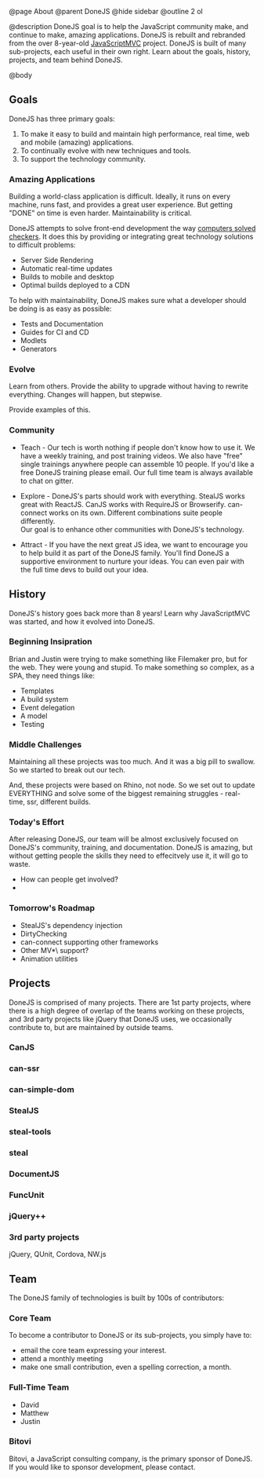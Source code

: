 @page About
@parent DoneJS
@hide sidebar
@outline 2 ol

@description DoneJS goal is to help the JavaScript community make, and continue to make, amazing applications.
DoneJS is rebuilt and rebranded from the over 8-year-old [JavaScriptMVC](http://javascriptmvc.com)
project. DoneJS is built of many sub-projects, each useful in their own right. Learn about the goals, history, projects, and
team behind DoneJS.

@body

## Goals

DoneJS has three primary goals:

1.  To make it easy to build and maintain high performance, real time, web and mobile (amazing) applications.
2.  To continually evolve with new techniques and tools.
3.  To support the technology community.

### Amazing Applications

Building a world-class application is difficult.  Ideally, it runs on every machine, runs fast, and provides
a great user experience. But getting "DONE" on time is even harder. Maintainability is critical.  

DoneJS
attempts to solve front-end development the
way [computers solved checkers](http://www.scientificamerican.com/article/computers-solve-checkers-its-a-draw/). It
does this by providing or integrating great technology solutions to difficult problems:

- Server Side Rendering
- Automatic real-time updates
- Builds to mobile and desktop
- Optimal builds deployed to a CDN

To help with maintainability, DoneJS makes sure what a developer should be doing is as easy as possible:

- Tests and Documentation
- Guides for CI and CD
- Modlets
- Generators


### Evolve

Learn from others. Provide the ability to upgrade without having to rewrite everything.  Changes will happen,
but stepwise.  

Provide examples of this.

### Community

 - Teach - Our tech is worth nothing if people don't know how to use it.  We have a weekly training, and post
   training videos.  We also have "free" single trainings anywhere people can assemble 10 people.  If you'd
   like a free DoneJS training please email. Our full time team is always available to chat on gitter.

 - Explore - DoneJS's parts should work with everything.  StealJS works great with ReactJS.  CanJS works
   with RequireJS or Browserify.  can-connect works on its own.  Different combinations suite people differently.  
   Our goal is to enhance other communities with DoneJS's technology.

 - Attract - If you have the next great JS idea, we want to encourage you to help build it as part of the DoneJS
   family.  You'll find DoneJS a supportive environment to nurture your ideas.  You can even pair with the full
   time devs to build out your idea.


## History

DoneJS's history goes back more than 8 years!  Learn why JavaScriptMVC was started, and how it
evolved into DoneJS.

### Beginning Insipration

Brian and Justin were trying to make something like Filemaker pro, but for the web. They
were young and stupid.  To make something so complex, as a SPA, they need things like:

- Templates
- A build system
- Event delegation
- A model
- Testing

### Middle Challenges

Maintaining all these projects was too much. And it was a big pill to swallow. So we started to break out our tech.

And, these projects were based on Rhino, not node.  So we set out to update EVERYTHING and
solve some of the biggest remaining struggles - real-time, ssr, different builds.


### Today's Effort

After releasing DoneJS, our team will be almost exclusively focused on
DoneJS's community, training, and documentation. DoneJS is amazing, but without getting
people the skills they need to effecitvely use it, it will go to waste.

- How can people get involved?
-

### Tomorrow's Roadmap

- StealJS's dependency injection
- DirtyChecking
- can-connect supporting other frameworks
- Other MV*\ support?
- Animation utilities

## Projects

DoneJS is comprised of many projects.  There are 1st party projects, where there
is a high degree of overlap of the teams working on these projects, and 3rd party projects like
jQuery that DoneJS uses, we occasionally contribute to, but are maintained by outside teams.

### CanJS

### can-ssr

### can-simple-dom

### StealJS

### steal-tools

### steal

### DocumentJS

### FuncUnit

### jQuery++

### 3rd party projects

jQuery, QUnit, Cordova, NW.js



## Team

The DoneJS family of technologies is built by 100s of contributors:


### Core Team

To become a contributor to DoneJS or its sub-projects, you simply have to:

- email the core team expressing your interest.
- attend a monthly meeting
- make one small contribution, even a spelling correction, a month.

### Full-Time Team

 - David
 - Matthew
 - Justin

### Bitovi

Bitovi, a JavaScript consulting company, is the primary sponsor of DoneJS. If you would
like to sponsor development, please contact.
